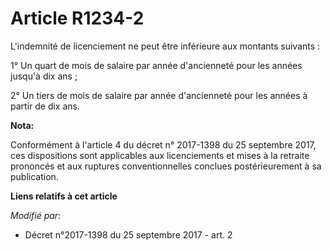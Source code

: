 # Article R1234-2

L'indemnité de licenciement ne peut être inférieure aux montants suivants :

1° Un quart de mois de salaire par année d'ancienneté pour les années jusqu'à dix ans ;

2° Un tiers de mois de salaire par année d'ancienneté pour les années à partir de dix ans.

**Nota:**

Conformément à l'article 4 du décret n° 2017-1398 du 25 septembre 2017, ces dispositions sont applicables aux licenciements
et mises à la retraite prononcés et aux ruptures conventionnelles conclues postérieurement à sa publication.

**Liens relatifs à cet article**

_Modifié par_:

  - Décret n°2017-1398 du 25 septembre 2017 - art. 2
